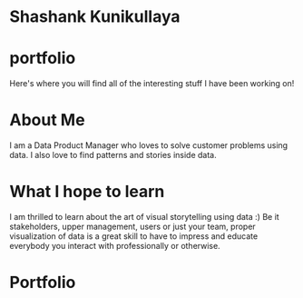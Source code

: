 # Shashank Kunikullaya

# portfolio
Here's where you will find all of the interesting stuff I have been working on!

# About Me
I am a Data Product Manager who loves to solve customer problems using data. I also love to find patterns and stories inside data. 

# What I hope to learn
I am thrilled to learn about the art of visual storytelling using data :)
Be it stakeholders, upper management, users or just your team, proper visualization of data is a great skill to have  to impress and educate everybody you interact with professionally or otherwise.

# Portfolio
